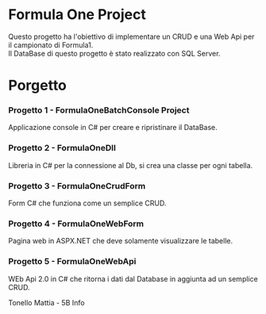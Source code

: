 # Formula One Project

Questo progetto ha l'obiettivo di implementare un CRUD e una Web Api per il campionato di Formula1. <br>
Il DataBase di questo progetto è stato realizzato con SQL Server. <br>

# Porgetto

### Progetto 1 - FormulaOneBatchConsole Project

Applicazione console in C# per creare e ripristinare il DataBase.

### Progetto 2 - FormulaOneDll

Libreria in C# per la connessione al Db, si crea una classe per ogni tabella.

### Progetto 3 - FormulaOneCrudForm

Form C# che funziona come un semplice CRUD.

### Progetto 4 - FormulaOneWebForm

Pagina web in ASPX.NET che deve solamente visualizzare le tabelle.

### Progetto 5 - FormulaOneWebApi

WEb Api 2.0 in C# che ritorna i dati dal Database in aggiunta ad un semplice CRUD.

Tonello Mattia - 5B Info